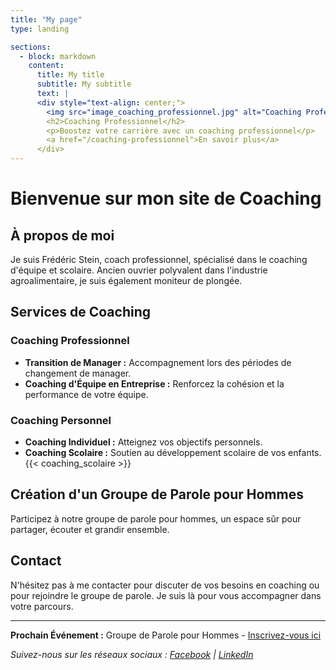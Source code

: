 ```yaml
---
title: "My page"
type: landing

sections:
  - block: markdown
    content: 
      title: My title
      subtitle: My subtitle
      text: |
      <div style="text-align: center;">
        <img src="image_coaching_professionnel.jpg" alt="Coaching Professionnel" style="width: 200px; height: 200px; border-radius: 50%;">
        <h2>Coaching Professionnel</h2>
        <p>Boostez votre carrière avec un coaching professionnel</p>
        <a href="/coaching-professionnel">En savoir plus</a>
      </div>
---
```



# Bienvenue sur mon site de Coaching

## À propos de moi

Je suis Frédéric Stein, coach professionnel, spécialisé dans le coaching d'équipe et scolaire. Ancien ouvrier polyvalent dans l'industrie agroalimentaire, je suis également moniteur de plongée.

## Services de Coaching

### Coaching Professionnel

- **Transition de Manager :** Accompagnement lors des périodes de changement de manager.
- **Coaching d'Équipe en Entreprise :** Renforcez la cohésion et la performance de votre équipe.

### Coaching Personnel

- **Coaching Individuel :** Atteignez vos objectifs personnels.
- **Coaching Scolaire :** Soutien au développement scolaire de vos enfants.
{{< coaching_scolaire >}}

## Création d'un Groupe de Parole pour Hommes

Participez à notre groupe de parole pour hommes, un espace sûr pour partager, écouter et grandir ensemble.

## Contact

N'hésitez pas à me contacter pour discuter de vos besoins en coaching ou pour rejoindre le groupe de parole. Je suis là pour vous accompagner dans votre parcours.

---

**Prochain Événement :** Groupe de Parole pour Hommes - [Inscrivez-vous ici](lien-vers-page-inscription)

*Suivez-nous sur les réseaux sociaux : [Facebook](lien-vers-page-facebook) | [LinkedIn](lien-vers-page-linkedin)*
